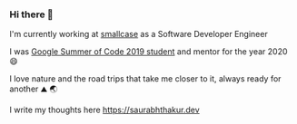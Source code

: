 ### Hi there 👋

I'm currently working at [smallcase](https://smallcase.com) as a Software Developer Engineer

I was [Google Summer of Code 2019 student](https://summerofcode.withgoogle.com/archive/2019/projects/5362213500485632/
) and mentor for the year 2020 😄

I love nature and the road trips that take me closer to it, always ready for another ⛰ 🌏

I write my thoughts here https://saurabhthakur.dev

<!--
**thakursaurabh1998/thakursaurabh1998** is a ✨ _special_ ✨ repository because its `README.md` (this file) appears on your GitHub profile.

Here are some ideas to get you started:

- 🔭 I’m currently working on ...
- 🌱 I’m currently learning ...
- 👯 I’m looking to collaborate on ...
- 🤔 I’m looking for help with ...
- 💬 Ask me about ...
- 📫 How to reach me: ...
- 😄 Pronouns: ...
- ⚡ Fun fact: ...
-->

